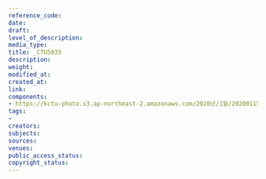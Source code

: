 ```yaml
---
reference_code: 
date: 
draft: 
level_of_description: 
media_type: 
title: _CTU5035
description: 
weight: 
modified_at: 
created_at: 
link: 
components:
- https://kctu-photo.s3.ap-northeast-2.amazonaws.com/2020년/1월/20200115_노동개악+분쇄!+노조+할+권리+쟁취!+영남대의료원+투쟁+승리!+민주노총+결의대회/_CTU5035.jpg
tags:
- 
creators: 
subjects: 
sources: 
venues: 
public_access_status: 
copyright_status: 
---
```

